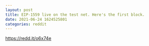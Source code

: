 ```yaml
--- 
layout: post 
title: EIP-1559 live on the test net. Here's the first block. 
date: 2021-06-24 1624525801 
categories: reddit 
--- 
```

https://redd.it/o6x74e